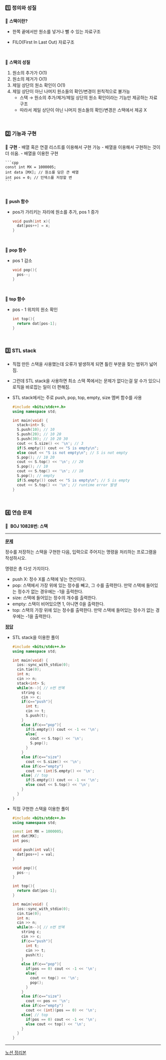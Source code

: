 ### 1️⃣ 정의와 성질

📌 **스택이란?**

- 한쪽 끝에서만 원소를 넣거나 뺄 수 있는 자료구조
- FILO(First In Last Out) 자료구조

  <br>

📌 **스택의 성질**

1. 원소의 추가가 O(1)
2. 원소의 제거가 O(1)
3. 제일 상단의 원소 확인이 O(1)
4. 제일 상단이 아닌 나머지 원소들의 확인/변경이 원칙적으로 불가능
    - 스택 → 원소의 추가/제거/제일 상단의 원소 확인이라는 기능만 제공하는 자료구조
    - 따라서 제일 상단이 아닌 나머지 원소들의 확인/변경은 스택에서 제공 X

<br>

### 2️⃣ 기능과 구현

📌 **구현**
    - 배열 혹은 연결 리스트를 이용해서 구현 가능
    - 배열을 이용해서 구현하는 것이 더 쉬움.
    - 배열을 이용한 구현

    
    ```cpp
    const int MX = 1000005;
    int data [MX]; // 원소를 담은 큰 배열
    int pos = 0; // 인덱스를 저장할 변
    ```
    

<br>

📌 **push 함수**

- pos가 가리키는 자리에 원소를 추가, pos 1 증가
    
    ```cpp
    void push(int x){
      dat[pos++] = x;
    }
    ```
    

<br>

📌 **pop 함수**

- pos 1 감소
    
    ```cpp
    void pop(){
      pos--;
    }
    ```
    

<br>

📌 **top 함수**

- pos - 1 위치의 원소 확인
    
    ```cpp
    int top(){
      return dat[pos-1];
    }
    ```
    

<br>

### 3️⃣ STL stack

- 직접 만든 스택을 사용했는데 오류가 발생하게 되면 틀린 부분을 찾는 범위가 넓어짐.
- 그런데 STL stack을 사용하면 최소 스택 쪽에서는 문제가 없다는걸 알 수가 있으니 로직을 바로잡는 일이 더 편해짐.
- STL stack에서는 주로 push, pop, top, empty, size 멤버 함수를 사용
    
    ```cpp
    #include <bits/stdc++.h>
    using namespace std;
    
    int main(void) {
      stack<int> S;
      S.push(10); // 10
      S.push(20); // 10 20
      S.push(30); // 10 20 30
      cout << S.size() << '\n'; // 3
      if(S.empty()) cout << "S is empty\n";
      else cout << "S is not empty\n"; // S is not empty
      S.pop(); // 10 20
      cout << S.top() << '\n'; // 20
      S.pop(); // 10
      cout << S.top() << '\n'; // 10
      S.pop(); // empty
      if(S.empty()) cout << "S is empty\n"; // S is empty
      cout << S.top() << '\n'; // runtime error 발생
    }
    ```
    
<br>

### 4️⃣ 연습 문제

📌  **BOJ 10828번: 스택**

---

<U>**문제**</U>

정수를 저장하는 스택을 구현한 다음, 입력으로 주어지는 명령을 처리하는 프로그램을 작성하시오.

명령은 총 다섯 가지이다.

- push X: 정수 X를 스택에 넣는 연산이다.
- pop: 스택에서 가장 위에 있는 정수를 빼고, 그 수를 출력한다. 만약 스택에 들어있는 정수가 없는 경우에는 -1을 출력한다.
- size: 스택에 들어있는 정수의 개수를 출력한다.
- empty: 스택이 비어있으면 1, 아니면 0을 출력한다.
- top: 스택의 가장 위에 있는 정수를 출력한다. 만약 스택에 들어있는 정수가 없는 경우에는 -1을 출력한다.

<U>**정답**</U>

- STL stack을 이용한 풀이
    
    ```cpp
    #include <bits/stdc++.h>
    using namespace std;
    
    int main(void) {
      ios::sync_with_stdio(0);
      cin.tie(0);
      int n;
      cin >> n;
      stack<int> S;
      while(n--){ // n번 반복
        string c;
        cin >> c;
        if(c=="push"){
          int t;
          cin >> t;
          S.push(t);
        }
        else if(c=="pop"){
          if(S.empty()) cout << -1 << '\n';
          else{
            cout << S.top() << '\n';
            S.pop();
          }
        }
        else if(c=="size")
          cout << S.size() << '\n';
        else if(c=="empty")
          cout << (int)S.empty() << '\n';
        else{ // top
          if(S.empty()) cout << -1 << '\n';
          else cout << S.top() << '\n';
        }
      }
    }
    ```
    
- 직접 구현한 스택을 이용한 풀이
    
    ```cpp
    #include <bits/stdc++.h>
    using namespace std;
    
    const int MX = 1000005;
    int dat[MX];
    int pos;
    
    void push(int val){
      dat[pos++] = val;
    }
    
    void pop(){
      pos--;
    }
    
    int top(){
      return dat[pos-1];
    }
    
    int main(void) {
      ios::sync_with_stdio(0);
      cin.tie(0);
      int n;
      cin >> n;
      while(n--){ // n번 반복
        string c;
        cin >> c;
        if(c=="push"){
          int t;
          cin >> t;
          push(t);
        }
        else if(c=="pop"){
          if(pos == 0) cout << -1 << '\n';
          else{
            cout << top() << '\n';
            pop();
          }
        }
        else if(c=="size")
          cout << pos << '\n';
        else if(c=="empty")
          cout << (int)(pos == 0) << '\n';
        else{ // top
          if(pos == 0) cout << -1 << '\n';
          else cout << top() << '\n';
        }
      }
    }
    ```


---

[노션 정리본](https://grizzled-galliform-a69.notion.site/d9ed1e3b3af8448887f5061c2fbe4aad?pvs=4)
